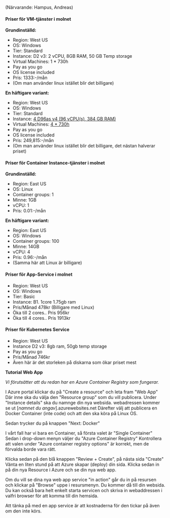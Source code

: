 (Närvarande: Hampus, Andreas)

#### Priser för VM-tjänster i molnet

**Grundinställd:**

- Region: West US
- OS: Windows
- Tier: Standard
- Instance: D2 v3: 2 vCPU, 8GB RAM, 50 GB Temp storage
- Virtual Machines: 1 * 730h
- Pay as you go
- OS license included
- Pris: 1333:-/mån
- (Om man använder linux istället blir det billigare)



**En häftigare variant:**

- Region: West US
- OS: Windows
- Tier: Standard
- Instance: <u>4 D96as v4 (96 vCPU(s), 384 GB RAM)</u>
- Virtual Machines: <u>4 * 730h</u>
- Pay as you go
- OS license included
- Pris: 249,815:-/mån
- (Om man använder linux istället blir det billigare, det nästan halverar priset)



#### Priser för Container Instance-tjänster i molnet

**Grundinställd:**
- Region: East US
- OS: Linux
- Container groups: 1
- Minne: 1GB
- vCPU: 1
- Pris: 0.01:-/mån

**En häftigare variant:**

- Region: East US
- OS: Windows
- Container groups: 100
- Minne: 14GB
- vCPU: 4
- Pris: 0.96:-/mån
- (Samma här att Linux är billigare)



#### Priser för App-Service i molnet

- Region: West US
- OS: Windows
- Tier: Basic
- Instance: B1. 1core 1.75gb ram
- Pris/Månad 478kr (Billigare med Linux)
- Öka till 2 cores.. Pris 956kr
- Öka till 4 cores.. Pris 1913kr

#### Priser för Kubernetes Service

- Region: West US
- Instance D2 v3: 8gb ram, 50gb temp storage
- Pay as you go
- Pris/Månad 746kr
- Även här är det storleken på diskarna som ökar priset mest



**Tutorial Web App**

*Vi förutsätter att du redan har en Azure Container Registry som fungerar.*

I Azure portal klickar du på "Create a resource" och leta fram "Web App"
Där inne ska du välja den "Resource group" som du vill publicera. 
Under "Instance details" ska du namnge din nya websida. 
webadressen kommer se ut [*namnet du angav*].azurewebsites.net
Därefter välj att publicera en Docker Container (inte code) och att den ska köra på Linux OS.

Sedan trycker du på knappen "Next: Docker" 

I vårt fall har vi bara en Container, så första valet är "Single Container" 
Sedan i drop-down menyn väljer du "Azure Container Registry" 
Kontrollera att valen under "Azure container registry options" är korrekt, men de förvalda borde vara rätt.

Klicka sedan på den blå knappen "Review + Create", på nästa sida "Create" 
Vänta en liten stund på att Azure skapar (deploy) din sida. Klicka sedan in på din nya Resource i Azure och se din nya web app.

Om du vill se dina nya web app service "in action" går du in på resursen och klickar på "Browse" uppe i resursmenyn. Du kommer då till din websida. Du kan också bara helt enkelt starta servicen och skriva in webaddressen i valfri browser för att komma till din hemsida.

Att tänka på med en app service är att kostnaderna för den tickar på även om den inte körs.  